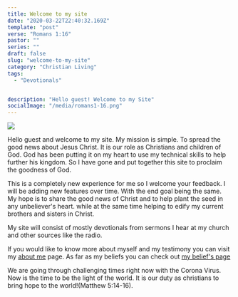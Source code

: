 ```yaml
---
title: Welcome to my site
date: "2020-03-22T22:40:32.169Z"
template: "post"
verse: "Romans 1:16"
pastor: ""
series: ""
draft: false
slug: "welcome-to-my-site"
category: "Christian Living"
tags:
  - "Devotionals"


description: "Hello guest! Welcome to my Site"
socialImage: "/media/romans1-16.png"
---
```


<div class="post-image">
  <img src="/media/romans1-16.png" />
</div>

Hello guest and welcome to my site. 
My mission is simple. To spread the good news about Jesus Christ. It is our role as Christians and children of God. God has been putting it on my heart to use my technical skills to help further his kingdom. So I have gone and put together this site to proclaim the goodness of God. 

This is a completely new experience for me so I welcome your feedback. I will be adding new features over time. With the end goal being the same. My hope is to share the good news of Christ and to help plant the seed in any unbeliever's heart. while at the same time helping to edify my current brothers and sisters in Christ.

My site will consist of mostly devotionals from sermons I hear at my church and other sources like the radio.

If you would like to know more about myself and my testimony you can visit my [about me](https://thevictoryisyours.com/pages/about/) page. As far as my beliefs you can check out [my belief's page](https://thevictoryisyours.com/pages/my-beliefs/)

We are going through challenging times right now with the Corona Virus.  Now is the time to be the light of the world. 
It is our duty as christians to bring hope to the world!(Matthew 5:14-16). 
